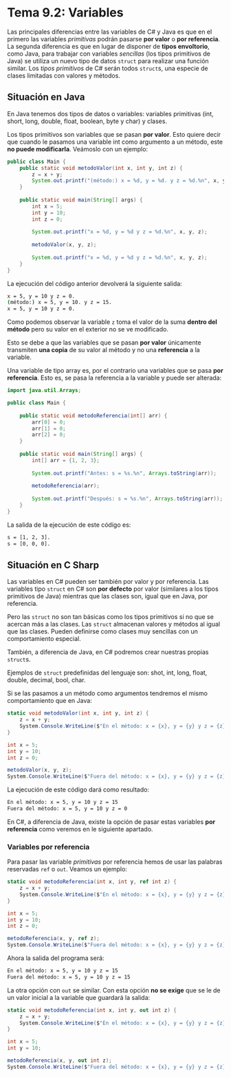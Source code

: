 # Tema 9.2: Variables

Las principales diferencias entre las variables de C# y Java es que en el primero las variables _primitivas_ podrán pasarse **por valor** o **por referencia**. La segunda diferencia es que en lugar de disponer de **tipos envoltorio**, como Java, para trabajar con variables _sencillas_ (los tipos primitivos de Java) se utiliza un nuevo tipo de datos `struct` para realizar una función similar. Los _tipos primitivos_ de C# serán todos `struct`s, una especie de clases limitadas con valores y métodos.

## Situación en Java

En Java tenemos dos tipos de datos o variables: variables primitivas (int, short, long, double, float, boolean, byte y char) y clases.

Los tipos primitivos son variables que se pasan **por valor**. Esto quiere decir que cuando le pasamos una variable int como argumento a un método, este **no puede modificarla**. Veámoslo con un ejemplo:

```java
public class Main {
    public static void metodoValor(int x, int y, int z) {
        z = x + y;
        System.out.printf("(método:) x = %d, y = %d. y z = %d.%n", x, y, z);
    }
    
    public static void main(String[] args) {
        int x = 5;
        int y = 10;
        int z = 0;
        
        System.out.printf("x = %d, y = %d y z = %d.%n", x, y, z);
        
        metodoValor(x, y, z);
        
        System.out.printf("x = %d, y = %d y z = %d.%n", x, y, z);
    }
}
```

La ejecución del código anterior devolverá la siguiente salida:

```bash
x = 5, y = 10 y z = 0.
(método:) x = 5, y = 10. y z = 15.
x = 5, y = 10 y z = 0.
```

Como podemos observar la variable `z` toma el valor de la suma **dentro del método** pero su valor en el exterior no se ve modificado.

Esto se debe a que las variables que se pasan **por valor** únicamente transmiten **una copia** de su valor al método y no una **referencia** a la variable.

Una variable de tipo array es, por el contrario una variables que se pasa **por referencia**. Esto es, se pasa la referencia a la variable y puede ser alterada:

```java
import java.util.Arrays;

public class Main {
   
    public static void metodoReferencia(int[] arr) {
        arr[0] = 0;
        arr[1] = 0;
        arr[2] = 0;
    }
    
    public static void main(String[] args) {
        int[] arr = {1, 2, 3};
        
        System.out.printf("Antes: s = %s.%n", Arrays.toString(arr));
        
        metodoReferencia(arr);
        
        System.out.printf("Después: s = %s.%n", Arrays.toString(arr));
    }
}
```

La salida de la ejecución de este código es:

```bash
s = [1, 2, 3].
s = [0, 0, 0].
```

## Situación en C Sharp

Las variables en C# pueden ser también por valor y por referencia. Las variables tipo `struct` en C# son **por defecto** por valor (similares a los tipos primitivos de Java) mientras que las clases son, igual que en Java, por referencia.

Pero las `struct` no son tan básicas como los tipos primitivos si no que se acercan más a las clases. Las `struct` almacenan valores y métodos al igual que las clases. Pueden definirse como clases muy sencillas con un comportamiento especial.

También, a diferencia de Java, en C# podremos crear nuestras propias `struct`s.

Ejemplos de `struct` predefinidas del lenguaje son: shot, int, long, float, double, decimal, bool, char.

Si se las pasamos a un método como argumentos tendremos el mismo comportamiento que en Java:

```c#
static void metodoValor(int x, int y, int z) {
    z = x + y;
    System.Console.WriteLine($"En el método: x = {x}, y = {y} y z = {z}");
}

int x = 5;
int y = 10;
int z = 0;

metodoValor(x, y, z);
System.Console.WriteLine($"Fuera del método: x = {x}, y = {y} y z = {z}");

```

La ejecución de este código dará como resultado:

```bash
En el método: x = 5, y = 10 y z = 15
Fuera del método: x = 5, y = 10 y z = 0
```

En C#, a diferencia de Java, existe la opción de pasar estas variables **por referencia** como veremos en le siguiente apartado.

### Variables por referencia

Para pasar las variable _primitivas_ por referencia hemos de usar las palabras reservadas `ref` o `out`. Veamos un ejemplo:

```c#
static void metodoReferencia(int x, int y, ref int z) {
    z = x + y;
    System.Console.WriteLine($"En el método: x = {x}, y = {y} y z = {z}");
}

int x = 5;
int y = 10;
int z = 0;

metodoReferencia(x, y, ref z);
System.Console.WriteLine($"Fuera del método: x = {x}, y = {y} y z = {z}");
```

Ahora la salida del programa será:

```bash
En el método: x = 5, y = 10 y z = 15
Fuera del método: x = 5, y = 10 y z = 15
```

La otra opción con `out` se similar. Con esta opción **no se exige** que se le de un valor inicial a la variable que guardará la salida:

```c#
static void metodoReferencia(int x, int y, out int z) {
    z = x + y;
    System.Console.WriteLine($"En el método: x = {x}, y = {y} y z = {z}");
}

int x = 5;
int y = 10;

metodoReferencia(x, y, out int z);
System.Console.WriteLine($"Fuera del método: x = {x}, y = {y} y z = {z}");
```
